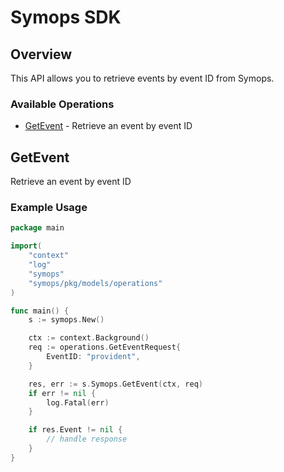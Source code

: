 # Symops SDK

## Overview

This API allows you to retrieve events by event ID from Symops.

### Available Operations

* [GetEvent](#getevent) - Retrieve an event by event ID

## GetEvent

Retrieve an event by event ID

### Example Usage

```go
package main

import(
	"context"
	"log"
	"symops"
	"symops/pkg/models/operations"
)

func main() {
    s := symops.New()

    ctx := context.Background()    
    req := operations.GetEventRequest{
        EventID: "provident",
    }

    res, err := s.Symops.GetEvent(ctx, req)
    if err != nil {
        log.Fatal(err)
    }

    if res.Event != nil {
        // handle response
    }
}
```
